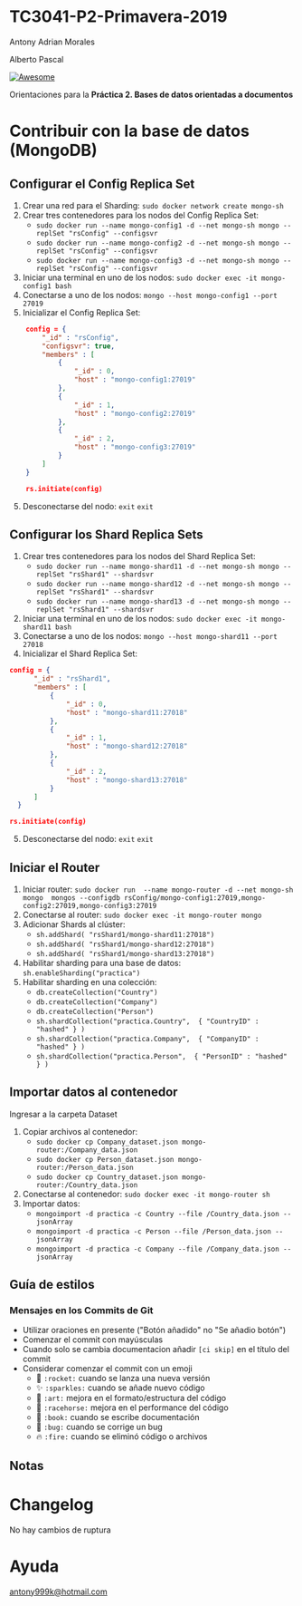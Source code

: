 # TC3041-P2-Primavera-2019

Antony Adrian Morales

Alberto Pascal

[![Awesome](https://cdn.rawgit.com/sindresorhus/awesome/d7305f38d29fed78fa85652e3a63e154dd8e8829/media/badge.svg)](https://github.com/wasabeef/awesome-android-ui)

Orientaciones para la **Práctica 2. Bases de datos orientadas a documentos**

# Contribuir con la base de datos (MongoDB)

## Configurar el Config Replica Set
1. Crear una red para el Sharding: `sudo docker network create mongo-sh`
2. Crear tres contenedores para los nodos del Config Replica Set:
    - `sudo docker run --name mongo-config1 -d --net mongo-sh mongo --replSet "rsConfig" --configsvr`
    - `sudo docker run --name mongo-config2 -d --net mongo-sh mongo --replSet "rsConfig" --configsvr`
    - `sudo docker run --name mongo-config3 -d --net mongo-sh mongo --replSet "rsConfig" --configsvr`
3. Iniciar una terminal en uno de los nodos: `sudo docker exec -it mongo-config1 bash`
4. Conectarse a uno de los nodos: `mongo --host mongo-config1 --port 27019`
5. Inicializar el Config Replica Set: 
```json
    config = {
        "_id" : "rsConfig",
        "configsvr": true,
        "members" : [
            {
                "_id" : 0,
                "host" : "mongo-config1:27019"
            },
            {
                "_id" : 1,
                "host" : "mongo-config2:27019"
            },
            {
                "_id" : 2,
                "host" : "mongo-config3:27019"
            }
        ]
    }

    rs.initiate(config)
```
5. Desconectarse del nodo: `exit` `exit`

## Configurar los Shard Replica Sets
1. Crear tres contenedores para los nodos del Shard Replica Set:
    - `sudo docker run --name mongo-shard11 -d --net mongo-sh mongo --replSet "rsShard1" --shardsvr`
    - `sudo docker run --name mongo-shard12 -d --net mongo-sh mongo --replSet "rsShard1" --shardsvr`
    - `sudo docker run --name mongo-shard13 -d --net mongo-sh mongo --replSet "rsShard1" --shardsvr`
2. Iniciar una terminal en uno de los nodos: `sudo docker exec -it mongo-shard11 bash`
3. Conectarse a uno de los nodos: `mongo --host mongo-shard11 --port 27018`
4. Inicializar el Shard Replica Set:
```json
config = {
      "_id" : "rsShard1",
      "members" : [
          {
              "_id" : 0,
              "host" : "mongo-shard11:27018"
          },
          {
              "_id" : 1,
              "host" : "mongo-shard12:27018"
          },
          {
              "_id" : 2,
              "host" : "mongo-shard13:27018"
          }
      ]
  }

rs.initiate(config)
```
5. Desconectarse del nodo: `exit` `exit`

## Iniciar el Router
1. Iniciar router: `sudo docker run  --name mongo-router -d --net mongo-sh mongo  mongos --configdb rsConfig/mongo-config1:27019,mongo-config2:27019,mongo-config3:27019`
2. Conectarse al router: `sudo docker exec -it mongo-router mongo`
3. Adicionar Shards al clúster: 
    - `sh.addShard( "rsShard1/mongo-shard11:27018")`
    - `sh.addShard( "rsShard1/mongo-shard12:27018")`
    - `sh.addShard( "rsShard1/mongo-shard13:27018")`
4. Habilitar sharding para una base de datos: `sh.enableSharding("practica")`
5. Habilitar sharding en una colección: 
    - `db.createCollection("Country")`
    - `db.createCollection("Company")`
    - `db.createCollection("Person")`
    - `sh.shardCollection("practica.Country",  { "CountryID" : "hashed" } )`
    - `sh.shardCollection("practica.Company",  { "CompanyID" : "hashed" } )`
    - `sh.shardCollection("practica.Person",  { "PersonID" : "hashed" } )`

## Importar datos al contenedor
Ingresar a la carpeta Dataset
1. Copiar archivos al contenedor: 
    - `sudo docker cp Company_dataset.json mongo-router:/Company_data.json`
    - `sudo docker cp Person_dataset.json mongo-router:/Person_data.json`
    - `sudo docker cp Country_dataset.json mongo-router:/Country_data.json`
2. Conectarse al contenedor: `sudo docker exec -it mongo-router sh`
3. Importar datos: 
    - `mongoimport -d practica -c Country --file /Country_data.json --jsonArray`
    - `mongoimport -d practica -c Person --file /Person_data.json --jsonArray`
    - `mongoimport -d practica -c Company --file /Company_data.json --jsonArray`

## Guía de estilos
### Mensajes en los Commits de Git

- Utilizar oraciones en presente ("Botón añadido" no "Se añadio botón")
- Comenzar el commit con mayúsculas
- Cuando solo se cambia documentacion añadir `[ci skip]` en el título del commit
- Considerar comenzar el commit con un emoji
    - :rocket: `:rocket:` cuando se lanza una nueva versión
    - :sparkles: `:sparkles:` cuando se añade nuevo código
    - :art: `:art:` mejora en el formato/estructura del código
    - :racehorse: `:racehorse:` mejora en el performance del código
    - :book: `:book:` cuando se escribe documentación
    - :bug: `:bug:` cuando se corrige un bug
    - :fire: `:fire:` cuando se eliminó código o archivos

## Notas

# Changelog
No hay cambios de ruptura

# Ayuda
antony999k@hotmail.com
